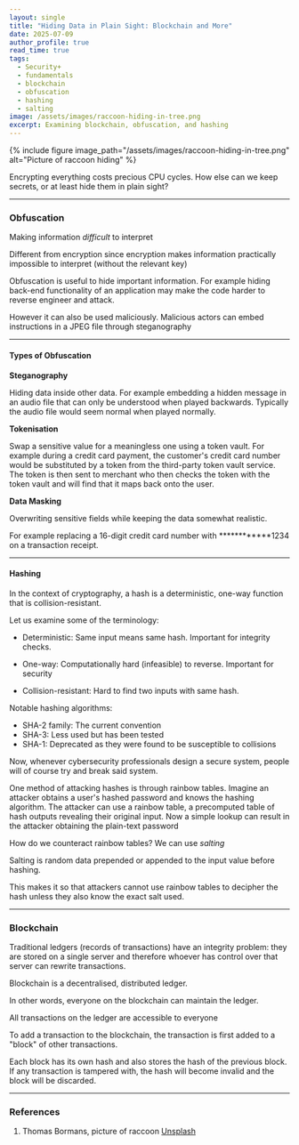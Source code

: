 ```yaml
---
layout: single
title: "Hiding Data in Plain Sight: Blockchain and More"
date: 2025-07-09
author_profile: true
read_time: true
tags:
  - Security+
  - fundamentals
  - blockchain
  - obfuscation
  - hashing
  - salting
image: /assets/images/raccoon-hiding-in-tree.png
excerpt: Examining blockchain, obfuscation, and hashing
---
```


{% include figure
  image_path="/assets/images/raccoon-hiding-in-tree.png"
  alt="Picture of raccoon hiding"
%}

Encrypting everything costs precious CPU cycles. How else can we keep secrets, or at least hide them in plain sight?

---
### Obfuscation

Making information *difficult* to interpret

Different from encryption since encryption makes information practically impossible to interpret (without the relevant key)

Obfuscation is useful to hide important information. For example hiding back-end functionality of an application may make the code harder to reverse engineer and attack.

However it can also be used maliciously. Malicious actors can embed instructions in a JPEG file through steganography

---
#### Types of Obfuscation 

**Steganography**

Hiding data inside other data. For example embedding a hidden message in an audio file that can only be understood when played backwards. Typically the audio file would seem normal when played normally.

**Tokenisation**

Swap a sensitive value for a meaningless one using a token vault. For example during a credit card payment, the customer's credit card number would be substituted by a token from the third-party token vault service. The token is then sent to merchant who then checks the token with the token vault and will find that it maps back onto the user.

**Data Masking**

Overwriting sensitive fields while keeping the data somewhat realistic.

For example replacing a 16-digit credit card number with \*\*\*\*\*\*\*\*\*\*\*\*1234 on a transaction receipt.

---
#### Hashing

In the context of cryptography, a hash is a deterministic, one-way function that is collision-resistant. 

Let us examine some of the terminology:

- Deterministic: Same input means same hash. Important for integrity checks.

- One-way: Computationally hard (infeasible) to reverse. Important for security

- Collision-resistant: Hard to find two inputs with same hash. 

Notable hashing algorithms:

- SHA-2 family: The current convention
- SHA-3: Less used but has been tested
- SHA-1: Deprecated as they were found to be susceptible to collisions

Now, whenever cybersecurity professionals design a secure system, people will of course try and break said system. 

One method of attacking hashes is through rainbow tables. Imagine an attacker obtains a user's hashed password and knows the hashing algorithm. The attacker can use a rainbow table, a precomputed table of hash outputs revealing their original input. Now a simple lookup can result in the attacker obtaining the plain-text password

How do we counteract rainbow tables? We can use *salting*

Salting is random data prepended or appended to the input value before hashing. 

This makes it so that attackers cannot use rainbow tables to decipher the hash unless they also know the exact salt used.

----
### Blockchain

Traditional ledgers (records of transactions) have an integrity problem: they are stored on a single server and therefore whoever has control over that server can rewrite transactions.

Blockchain is a decentralised, distributed ledger.

In other words, everyone on the blockchain can maintain the ledger.

All transactions on the ledger are accessible to everyone

To add a transaction to the blockchain, the transaction is first added to a "block" of other transactions.

Each block has its own hash and also stores the hash of the previous block. If any transaction is tampered with, the hash will become invalid and the block will be discarded.

---
### References

1. Thomas Bormans, picture of raccoon [Unsplash](https://unsplash.com/photos/a-raccoon-peeks-out-of-a-hole-in-a-tree-stump-y5XNvg3utOI)






